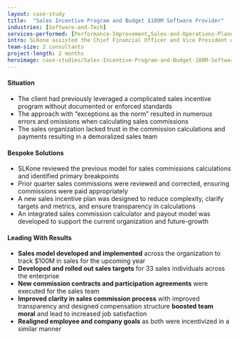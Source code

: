 ```yaml
---
layout: case-study
title:  "Sales Incentive Program and Budget $100M Software Provider"
industries: [Software-and-Tech]
services-performed: [Performance-Improvement,Sales-and-Operations-Planning]
intro: SLKone assisted the Chief Financial Officer and Vice President of Sales to develop a simplified sales incentive plan, tied to business objectives, and an integrated payout model to ensure commissions are calculated and paid correctly
team-size: 2 consultants
project-length: 2 months
heroimage: case-studies/Sales-Incentive-Program-and-Budget-100M-Software-Provider.jpg
---
```


#### Situation
- The client had previously leveraged a complicated sales incentive program without documented or enforced standards
- The approach with “exceptions as the norm” resulted in numerous errors and omissions when calculating sales commissions
- The sales organization lacked trust in the commission calculations and payments resulting in a demoralized sales team

#### Bespoke Solutions
- SLKone reviewed the previous model for sales commissions calculations and identified primary breakpoints
- Prior quarter sales commissions were reviewed and corrected, ensuring commissions were paid appropriately
- A new sales incentive plan was designed to reduce complexity, clarify targets and metrics, and ensure transparency in calculations
- An integrated sales commission calculator and payout model was developed to support the current organization and future-growth

#### Leading With Results
- **Sales model developed and implemented** across the organization to track $100M in sales for the upcoming year
- **Developed and rolled out sales targets** for 33 sales individuals across the enterprise
- **New commission contracts and participation agreements** were executed for the sales team
- **Improved clarity in sales commission process** with improved transparency and designed compensation structure **boosted team moral** and lead to increased job satisfaction
- **Realigned employee and company goals** as both were incentivized in a similar manner
